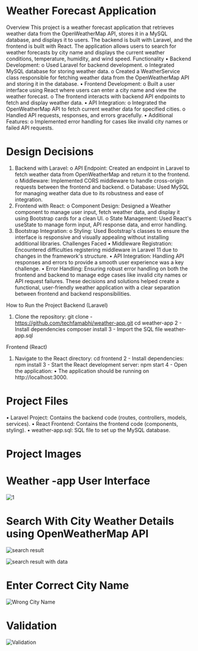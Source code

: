 # Weather Forecast Application
Overview
This project is a weather forecast application that retrieves weather data from the OpenWeatherMap API, stores it in a MySQL database, and displays it to users. The backend is built with Laravel, and the frontend is built with React. The application allows users to search for weather forecasts by city name and displays the current weather conditions, temperature, humidity, and wind speed.
Functionality
•	Backend Development:
o	Used Laravel for backend development.
o	Integrated MySQL database for storing weather data.
o	Created a WeatherService class responsible for fetching weather data from the OpenWeatherMap API and storing it in the database.
•	Frontend Development:
o	Built a user interface using React where users can enter a city name and view the weather forecast.
o	The frontend interacts with backend API endpoints to fetch and display weather data.
•	API Integration:
o	Integrated the OpenWeatherMap API to fetch current weather data for specified cities.
o	Handled API requests, responses, and errors gracefully.
•	Additional Features:
o	Implemented error handling for cases like invalid city names or failed API requests.
# Design Decisions
1.	Backend with Laravel:
o	API Endpoint: Created an endpoint in Laravel to fetch weather data from OpenWeatherMap and return it to the frontend.
o	Middleware: Implemented CORS middleware to handle cross-origin requests between the frontend and backend.
o	Database: Used MySQL for managing weather data due to its robustness and ease of integration.
2.	Frontend with React:
o	Component Design: Designed a Weather component to manage user input, fetch weather data, and display it using Bootstrap cards for a clean UI.
o	State Management: Used React's useState to manage form input, API response data, and error handling.
3.	Bootstrap Integration:
o	Styling: Used Bootstrap's classes to ensure the interface is responsive and visually appealing without installing additional libraries.
Challenges Faced
•	Middleware Registration: Encountered difficulties registering middleware in Laravel 11 due to changes in the framework's structure.
•	API Integration: Handling API responses and errors to provide a smooth user experience was a key challenge.
•	Error Handling: Ensuring robust error handling on both the frontend and backend to manage edge cases like invalid city names or API request failures.
These decisions and solutions helped create a functional, user-friendly weather application with a clear separation between frontend and backend responsibilities.

How to Run the Project
Backend (Laravel)
1.	Clone the repository:
git clone  - https://github.com/techfamabhi/weather-app.git
cd weather-app
2 - Install dependencies
composer install
3 - Import the SQL file
weather-app.sql

Frontend (React)
1.	Navigate to the React directory:
cd frontend
2 - Install dependencies:
npm install
3 - Start the React development server:
npm start
4 - Open the application:
•	The application should be running on http://localhost:3000.


# Project Files
•	Laravel Project: Contains the backend code (routes, controllers, models, services).
•	React Frontend: Contains the frontend code (components, styling).
•	weather-app.sql: SQL file to set up the MySQL database.


# Project Images 

# Weather -app User Interface

![1](https://github.com/user-attachments/assets/ca582076-c0bf-481b-9b2e-d89daa1ae10d)


# Search With City Weather Details using OpenWeatherMap API
![search result](https://github.com/user-attachments/assets/3c0ef369-fdc7-44c9-bb48-a0e3e05263df)


![search result with data](https://github.com/user-attachments/assets/7b3017ce-8a11-47e4-8fa5-947e903dd78d)


# Enter Correct City Name
![Wrong City Name](https://github.com/user-attachments/assets/20056be7-08bd-46a9-a10e-03f5812fe01f)
# Validation 
![Validation](https://github.com/user-attachments/assets/5d743b7b-d7e1-4b12-ab7b-eeb394f4753b)

